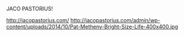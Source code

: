 JACO PASTORIUS!

http://jacopastorius.com/
http://jacopastorius.com/admin/wp-content/uploads/2014/10/Pat-Metheny-Bright-Size-Life-400x400.jpg




